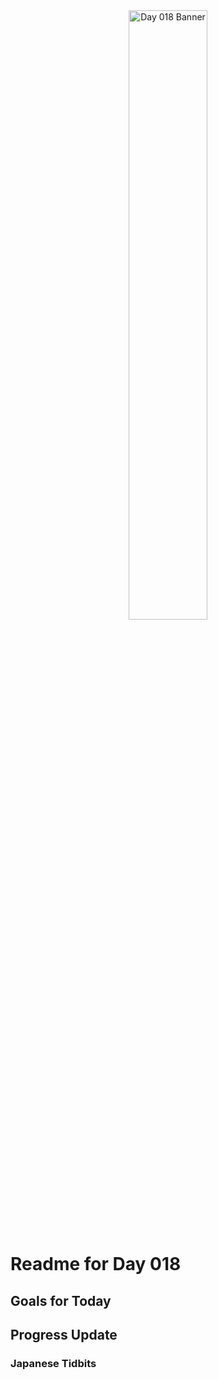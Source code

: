 <div align="center">
 <img src="../..Images/image_018.jpg" alt="Day 018 Banner" width="50%">
</div>

# Readme for Day 018

## Goals for Today

## Progress Update

### Japanese Tidbits

